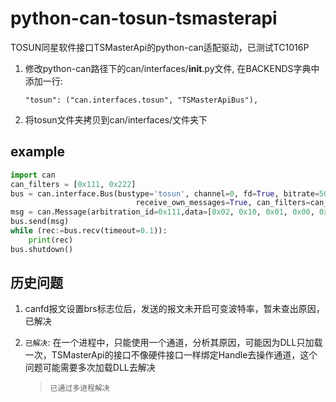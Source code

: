 # python-can-tosun-tsmasterapi

TOSUN同星软件接口TSMasterApi的python-can适配驱动，已测试TC1016P
1. 修改python-can路径下的can/interfaces/__init__.py文件, 在BACKENDS字典中添加一行:

   ```
   "tosun": ("can.interfaces.tosun", "TSMasterApiBus"),
   ```

2. 将tosun文件夹拷贝到can/interfaces/文件夹下

## example

```python
import can
can_filters = [0x111, 0x222]
bus = can.interface.Bus(bustype='tosun', channel=0, fd=True, bitrate=500000, data_bitrate=2000000,
                            receive_own_messages=True, can_filters=can_filters, m120=True, device_name='TC1016', device_type=3, hw_index=0)
msg = can.Message(arbitration_id=0x111,data=[0x02, 0x10, 0x01, 0x00, 0x00, 0x00, 0x00, 0x00],is_extended_id=False, )
bus.send(msg)
while (rec:=bus.recv(timeout=0.1)):
    print(rec)
bus.shutdown()
```

## 历史问题

1. canfd报文设置brs标志位后，发送的报文未开启可变波特率，暂未查出原因，已解决
   
2. `已解决`: 在一个进程中，只能使用一个通道，分析其原因，可能因为DLL只加载一次，TSMasterApi的接口不像硬件接口一样绑定Handle去操作通道，这个问题可能需要多次加载DLL去解决
   
    > `已通过多进程解决`

